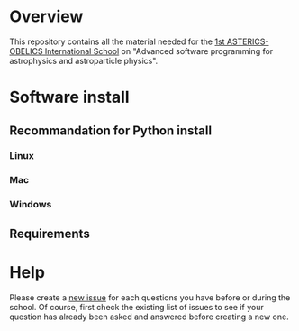 # Overview

This repository contains all the material needed for the [1st ASTERICS-OBELICS International School](https://indico.in2p3.fr/event/14227) on "Advanced software programming for astrophysics and astroparticle physics".

# Software install

## Recommandation for Python install

### Linux

### Mac

### Windows

## Requirements

# Help

Please create a [new issue](https://github.com/Asterics2020-Obelics/School2017/issues) for each questions you have before or during the school. Of course, first check the existing list of issues to see if your question has already been asked and answered before creating a new one.
